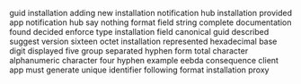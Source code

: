 guid installation adding new installation notification hub installation provided app notification hub say nothing format field string complete documentation found decided enforce type installation field canonical guid described suggest version sixteen octet installation represented hexadecimal base digit displayed five group separated hyphen form total character alphanumeric character four hyphen example eebda consequence client app must generate unique identifier following format installation proxy